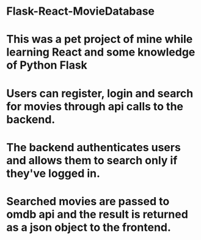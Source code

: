 # Flask-React-MovieDatabase
# This was a pet project of mine while learning React and some knowledge of Python Flask
# Users can register, login and search for movies through api calls to the backend.
# The backend authenticates users and allows them to search only if they've logged in.
# Searched movies are passed to omdb api and the result is returned as a json object to the frontend.
